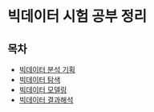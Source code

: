# 빅데이터 시험 공부 정리

## 목차

- [빅데이터 분석 기획](./theory/planning.md)
- [빅데이터 탐색](./theory/exploration.md)
- [빅데이터 모델링](./theory/modeling.md)
- [빅데이터 결과해석](./theory/interpretation.md)